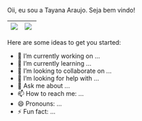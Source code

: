 Oii, eu sou a Tayana Araujo. Seja bem vindo! 

<img src="https://github-readme-stats.vercel.app/api?username=tayanaaraujo&show_icons=true&theme=radical&include_all_commits=true">|<image src="https://github-readme-stats.vercel.app/api/top-langs/?username=tayanaaraujo&langs_count=8&theme=tokyonight&title_color=c49ab4" align="left">
|--|--|


Here are some ideas to get you started:

- 🔭 I’m currently working on ...
- 🌱 I’m currently learning ...
- 👯 I’m looking to collaborate on ...
- 🤔 I’m looking for help with ...
- 💬 Ask me about ...
- 📫 How to reach me: ...
- 😄 Pronouns: ...
- ⚡ Fun fact: ...

